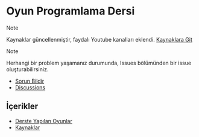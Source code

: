 # Oyun Programlama Dersi

> [!NOTE]
> Kaynaklar güncellenmiştir, faydalı Youtube kanalları eklendi.
> [Kaynaklara Git](https://github.com/sezginkipel/Oyun-Programlama-Dersi/tree/main/Kaynaklar)

> [!NOTE]
> Herhangi bir problem yaşamanız durumunda, Issues bölümünden bir issue oluşturabilirsiniz.


* [Sorun Bildir](https://github.com/sezginkipel/Oyun-Programlama-Dersi/issues)
* [Discussions](https://github.com/sezginkipel/Oyun-Programlama-Dersi/discussions)

## İçerikler
* [Derste Yapılan Oyunlar](https://github.com/sezginkipel/Oyun-Programlama-Dersi/tree/main/Derste%20Yap%C4%B1lan%20Oyunlar)
* [Kaynaklar](https://github.com/sezginkipel/Oyun-Programlama-Dersi/tree/main/Kaynaklar)
